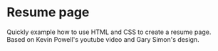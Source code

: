 # Resume page
Quickly example how to use HTML and CSS to create a resume page. Based on Kevin Powell's youtube video and Gary Simon's design.
